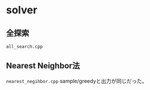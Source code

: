 # solver
## 全探索
`all_search.cpp`
## Nearest Neighbor法
`nearest_negihbor.cpp`
sample/greedyと出力が同じだった。
